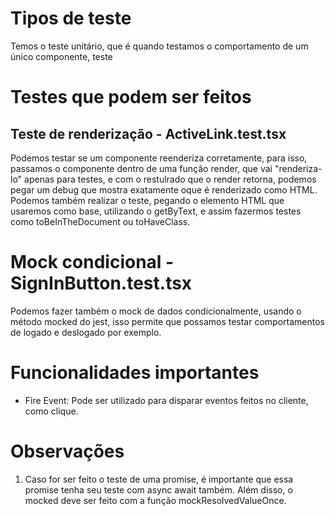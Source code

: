 # Tipos de teste
Temos o teste unitário, que é quando testamos o comportamento de um único componente, teste 

# Testes que podem ser feitos
## Teste de renderização - ActiveLink.test.tsx
Podemos testar se um componente reenderiza corretamente, para isso, passamos o componente dentro de uma função render, que vai "renderiza-lo" apenas para testes, e com o restulrado que o render retorna, podemos pegar um debug que mostra exatamente oque é renderizado como HTML.
Podemos também realizar o teste, pegando o elemento HTML que usaremos como base, utilizando o getByText, e assim fazermos testes como toBeInTheDocument ou toHaveClass.

# Mock condicional - SignInButton.test.tsx
Podemos fazer também o mock de dados condicionalmente, usando o método mocked do jest, isso permite que possamos testar comportamentos de logado e deslogado por exemplo.

# Funcionalidades importantes
- Fire Event: Pode ser utilizado para disparar eventos feitos no cliente, como clique.

# Observações
1. Caso for ser feito o teste de uma promise, é importante que essa promise tenha seu teste com async await também. Além disso, o mocked deve ser feito com a função mockResolvedValueOnce.